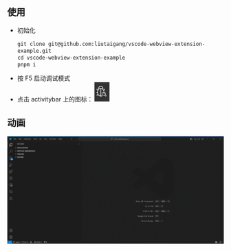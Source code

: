 ## 使用
- 初始化
  ```
  git clone git@github.com:liutaigang/vscode-webview-extension-example.git
  cd vscode-webview-extension-example
  pnpm i
  ```
- 按 F5 启动调试模式
- 点击 activitybar 上的图标： ![](./assets/activitybar-icon.png)

## 动画
![](./assets/usage-example.gif)
